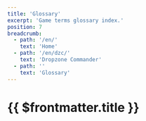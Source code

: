 ```yaml
---
title: 'Glossary'
excerpt: 'Game terms glossary index.'
position: 7
breadcrumb:
  - path: '/en/'
    text: 'Home'
  - path: '/en/dzc/'
    text: 'Dropzone Commander'
  - path: ''
    text: 'Glossary'
---
```


# {{ $frontmatter.title }}
